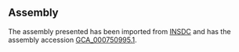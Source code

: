 
Assembly
--------

The assembly presented has been imported from 
[INSDC](http://www.insdc.org) and has the assembly accession
[GCA\_000750995.1](http://www.ebi.ac.uk/ena/data/view/GCA_000750995.1).

